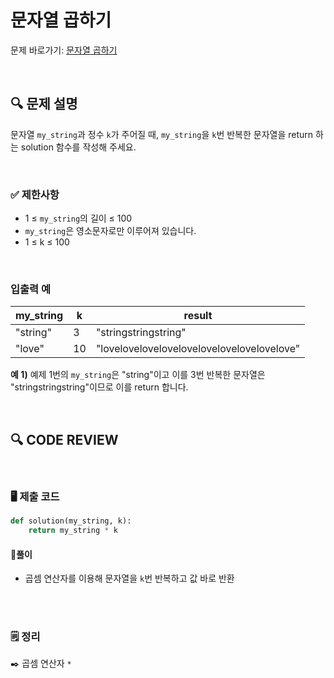 # 문자열 곱하기

문제 바로가기: [문자열 곱하기](https://school.programmers.co.kr/learn/courses/30/lessons/181940)

<br/>

## **🔍 문제 설명**

문자열 `my_string`과 정수 `k`가 주어질 때, `my_string`을 `k`번 반복한 문자열을 return 하는 solution 함수를 작성해 주세요.

<br/>

### **✅ 제한사항**

- 1 ≤ `my_string`의 길이 ≤ 100
- `my_string`은 영소문자로만 이루어져 있습니다.
- 1 ≤ k ≤ 100
<br/>

### **입출력 예**

| my_string |  k |                 result                     |
|-----------|----|--------------------------------------------|
| "string"  |  3 |	        "stringstringstring"              |
|  "love"	  | 10 |	"lovelovelovelovelovelovelovelovelovelove"|

**예 1)**
예제 1번의 `my_string`은 "string"이고 이를 3번 반복한 문자열은 "stringstringstring"이므로 이를 return 합니다.

<br/>

## **🔍 CODE REVIEW**
<br/>

### **🖥️ 제출 코드**

```python
def solution(my_string, k):
    return my_string * k
```

#### **📍풀이**

- 곱셈 연산자를 이용해 문자열을 `k`번 반복하고 값 바로 반환

<br/>

  #
### **🗒️ 정리**
✒️ 곱셈 연산자 `*`
